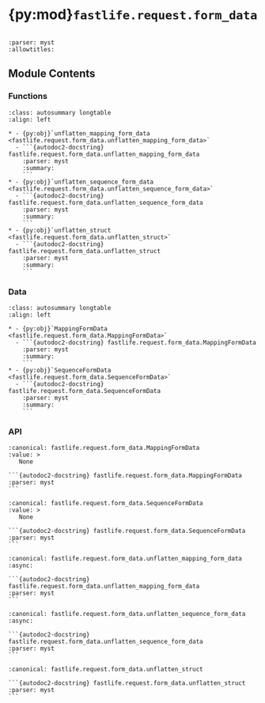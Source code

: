# {py:mod}`fastlife.request.form_data`

```{py:module} fastlife.request.form_data
```

```{autodoc2-docstring} fastlife.request.form_data
:parser: myst
:allowtitles:
```

## Module Contents

### Functions

````{list-table}
:class: autosummary longtable
:align: left

* - {py:obj}`unflatten_mapping_form_data <fastlife.request.form_data.unflatten_mapping_form_data>`
  - ```{autodoc2-docstring} fastlife.request.form_data.unflatten_mapping_form_data
    :parser: myst
    :summary:
    ```
* - {py:obj}`unflatten_sequence_form_data <fastlife.request.form_data.unflatten_sequence_form_data>`
  - ```{autodoc2-docstring} fastlife.request.form_data.unflatten_sequence_form_data
    :parser: myst
    :summary:
    ```
* - {py:obj}`unflatten_struct <fastlife.request.form_data.unflatten_struct>`
  - ```{autodoc2-docstring} fastlife.request.form_data.unflatten_struct
    :parser: myst
    :summary:
    ```
````

### Data

````{list-table}
:class: autosummary longtable
:align: left

* - {py:obj}`MappingFormData <fastlife.request.form_data.MappingFormData>`
  - ```{autodoc2-docstring} fastlife.request.form_data.MappingFormData
    :parser: myst
    :summary:
    ```
* - {py:obj}`SequenceFormData <fastlife.request.form_data.SequenceFormData>`
  - ```{autodoc2-docstring} fastlife.request.form_data.SequenceFormData
    :parser: myst
    :summary:
    ```
````

### API

````{py:data} MappingFormData
:canonical: fastlife.request.form_data.MappingFormData
:value: >
   None

```{autodoc2-docstring} fastlife.request.form_data.MappingFormData
:parser: myst
```

````

````{py:data} SequenceFormData
:canonical: fastlife.request.form_data.SequenceFormData
:value: >
   None

```{autodoc2-docstring} fastlife.request.form_data.SequenceFormData
:parser: myst
```

````

````{py:function} unflatten_mapping_form_data(request: fastapi.Request, registry: fastlife.config.registry.Registry) -> typing.Mapping[str, typing.Any]
:canonical: fastlife.request.form_data.unflatten_mapping_form_data
:async:

```{autodoc2-docstring} fastlife.request.form_data.unflatten_mapping_form_data
:parser: myst
```
````

````{py:function} unflatten_sequence_form_data(request: fastapi.Request, reg: fastlife.config.registry.Registry) -> typing.Sequence[str]
:canonical: fastlife.request.form_data.unflatten_sequence_form_data
:async:

```{autodoc2-docstring} fastlife.request.form_data.unflatten_sequence_form_data
:parser: myst
```
````

````{py:function} unflatten_struct(flatten_input: typing.Mapping[str, typing.Any], unflattened_output: typing.MutableMapping[str, typing.Any] | typing.MutableSequence[typing.Any], level: int = 0, *, csrf_token_name: typing.Optional[str] = None) -> typing.Mapping[str, typing.Any] | typing.Sequence[typing.Any]
:canonical: fastlife.request.form_data.unflatten_struct

```{autodoc2-docstring} fastlife.request.form_data.unflatten_struct
:parser: myst
```
````
